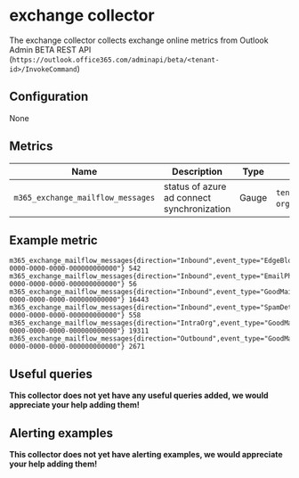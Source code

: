 # exchange collector

The exchange collector collects exchange online metrics from Outlook Admin BETA REST API (`https://outlook.office365.com/adminapi/beta/<tenant-id>/InvokeCommand`)

## Configuration

None

## Metrics

| Name                              | Description                                | Type  | Labels                                            |
|-----------------------------------|--------------------------------------------|-------|---------------------------------------------------|
| `m365_exchange_mailflow_messages` | status of azure ad connect synchronization | Gauge | `tenant`, `organization`,`direction`,`event_type` |

## Example metric

```
m365_exchange_mailflow_messages{direction="Inbound",event_type="EdgeBlockSpam",organization="contoso.onmicrosoft.com",tenant="00000000-0000-0000-0000-000000000000"} 542
m365_exchange_mailflow_messages{direction="Inbound",event_type="EmailPhish",organization="contoso.onmicrosoft.com",tenant="00000000-0000-0000-0000-000000000000"} 56
m365_exchange_mailflow_messages{direction="Inbound",event_type="GoodMail",organization="contoso.onmicrosoft.com",tenant="00000000-0000-0000-0000-000000000000"} 16443
m365_exchange_mailflow_messages{direction="Inbound",event_type="SpamDetections",organization="contoso.onmicrosoft.com",tenant="00000000-0000-0000-0000-000000000000"} 558
m365_exchange_mailflow_messages{direction="IntraOrg",event_type="GoodMail",organization="contoso.onmicrosoft.com",tenant="00000000-0000-0000-0000-000000000000"} 19311
m365_exchange_mailflow_messages{direction="Outbound",event_type="GoodMail",organization="contoso.onmicrosoft.com",tenant="00000000-0000-0000-0000-000000000000"} 2671
```

## Useful queries
__This collector does not yet have any useful queries added, we would appreciate your help adding them!__

## Alerting examples
__This collector does not yet have alerting examples, we would appreciate your help adding them!__
